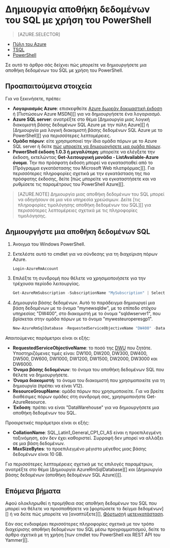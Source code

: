 <properties
   pageTitle="Δημιουργία αποθήκη δεδομένων του SQL με χρήση του PowerShell | Microsoft Azure"
   description="Δημιουργία αποθήκη δεδομένων του SQL με χρήση του PowerShell"
   services="sql-data-warehouse"
   documentationCenter="NA"
   authors="lodipalm"
   manager="barbkess"
   editor=""/>

<tags
   ms.service="sql-data-warehouse"
   ms.devlang="NA"
   ms.topic="get-started-article"
   ms.tgt_pltfrm="NA"
   ms.workload="data-services"
   ms.date="08/25/2016"
   ms.author="lodipalm;barbkess;sonyama"/>

# <a name="create-sql-data-warehouse-using-powershell"></a>Δημιουργία αποθήκη δεδομένων του SQL με χρήση του PowerShell

> [AZURE.SELECTOR]
- [Πύλη του Azure](sql-data-warehouse-get-started-provision.md)
- [TSQL](sql-data-warehouse-get-started-create-database-tsql.md)
- [PowerShell](sql-data-warehouse-get-started-provision-powershell.md)

Σε αυτό το άρθρο σάς δείχνει πώς μπορείτε να δημιουργήσετε μια αποθήκη δεδομένων του SQL με χρήση του PowerShell.

## <a name="prerequisites"></a>Προαπαιτούμενα στοιχεία

Για να ξεκινήσετε, πρέπει:

- **Λογαριασμός Azure**: επισκεφθείτε [Azure δωρεάν δοκιμαστική έκδοση][] ή [Πιστώσεων Azure MSDN][] για να δημιουργήσετε ένα λογαριασμό.
- **Azure SQL server**: ανατρέξτε στο θέμα [Δημιουργία μιας λογική διακομιστή βάσης δεδομένων SQL Azure με την πύλη Azure][] ή [Δημιουργία μια λογική διακομιστή βάσης δεδομένων SQL Azure με το PowerShell][] για περισσότερες λεπτομέρειες.
- **Ομάδα πόρων**: είτε χρησιμοποιεί την ίδια ομάδα πόρων με το Azure SQL server ή δείτε [πώς μπορείτε να δημιουργήσετε μια ομάδα πόρων][].
- **PowerShell έκδοση 1.0.3 ή μεγαλύτερη**: μπορείτε να ελέγξετε την έκδοση, εκτελώντας **Get-λειτουργική μονάδα - ListAvailable-Azure όνομα**.  Την πιο πρόσφατη έκδοση μπορεί να εγκατασταθεί από το [Πρόγραμμα εγκατάστασης του Microsoft Web πλατφόρμας][].  Για περισσότερες πληροφορίες σχετικά με την εγκατάσταση της πιο πρόσφατης έκδοσης, δείτε [πώς μπορείτε να εγκαταστήσετε και να ρυθμίσετε τις παραμέτρους του PowerShell Azure][].

> [AZURE.NOTE] Δημιουργία μιας αποθήκη δεδομένων του SQL μπορεί να οδηγήσουν σε μια νέα υπηρεσία χρεώσιμων.  Δείτε [τις πληροφορίες τιμολόγησης αποθήκη δεδομένων του SQL][] για περισσότερες λεπτομέρειες σχετικά με τις πληροφορίες τιμολόγησης.

## <a name="create-a-sql-data-warehouse"></a>Δημιουργήστε μια αποθήκη δεδομένων SQL

1. Άνοιγμα του Windows PowerShell.
2. Εκτελέστε αυτό το cmdlet για να σύνδεσης για τη διαχείριση πόρων Azure.

    ```Powershell
    Login-AzureRmAccount
    ```
    
3. Επιλέξτε τη συνδρομή που θέλετε να χρησιμοποιήσετε για την τρέχουσα περίοδο λειτουργίας.

    ```Powershell
    Get-AzureRmSubscription -SubscriptionName "MySubscription" | Select-AzureRmSubscription
    ```

4.  Δημιουργία βάσης δεδομένων. Αυτό το παράδειγμα δημιουργεί μια βάση δεδομένων με το όνομα "mynewsqldw", με το επίπεδο στόχου υπηρεσίας "DW400", στο διακομιστή με το όνομα "sqldwserver1", που βρίσκεται στην ομάδα πόρων με το όνομα "mywesteuroperesgp1".

    ```Powershell
    New-AzureRmSqlDatabase -RequestedServiceObjectiveName "DW400" -DatabaseName "mynewsqldw" -ServerName "sqldwserver1" -ResourceGroupName "mywesteuroperesgp1" -Edition "DataWarehouse" -CollationName "SQL_Latin1_General_CP1_CI_AS" -MaxSizeBytes 10995116277760
    ```

Απαιτούμενες παράμετροι είναι οι εξής:

- **RequestedServiceObjectiveName**: το ποσό της [DWU][] που ζητάτε.  Υποστηριζόμενες τιμές είναι: DW100, DW200, DW300, DW400, DW500, DW600, DW1000, DW1200, DW1500, DW2000, DW3000 και DW6000.
- **Όνομα βάσης δεδομένων**: το όνομα του αποθήκη δεδομένων SQL που θέλετε να δημιουργήσετε.
- **Όνομα διακομιστή**: το όνομα του διακομιστή που χρησιμοποιείτε για τη δημιουργία (πρέπει να είναι V12).
- **ResourceGroupName**: ομάδα πόρων που χρησιμοποιείτε.  Για να βρείτε διαθέσιμες πόρων ομάδες στη συνδρομή σας, χρησιμοποιήστε Get-AzureResource.
- **Έκδοση**: πρέπει να είναι "DataWarehouse" για να δημιουργήσετε μια αποθήκη δεδομένων του SQL.

Προαιρετικές παράμετροι είναι οι εξής:

- **CollationName**: SQL_Latin1_General_CP1_CI_AS είναι η προεπιλεγμένη ταξινόμηση, εάν δεν έχει καθοριστεί.  Συρραφή δεν μπορεί να αλλάξει σε μια βάση δεδομένων.
- **MaxSizeBytes**: το προεπιλεγμένο μέγιστο μέγεθος μιας βάσης δεδομένων είναι 10 GB.


Για περισσότερες λεπτομέρειες σχετικά με τις επιλογές παραμέτρων, ανατρέξτε στο θέμα [Δημιουργία AzureRmSqlDatabase][] και [Δημιουργία βάσης δεδομένων (αποθήκη δεδομένων SQL Azure)][].

## <a name="next-steps"></a>Επόμενα βήματα

Αφού ολοκληρωθεί η προμήθεια σας αποθήκη δεδομένων του SQL που μπορεί να θέλετε να προσπαθήσετε να [φορτώσετε το δείγμα δεδομένων][] ή να δείτε πώς μπορείτε να [αναπτύξετε][], [Φόρτωση][]ή [μετεγκατάσταση][].

Εάν σας ενδιαφέρει περισσότερες πληροφορίες σχετικά με τον τρόπο διαχείρισης αποθήκη δεδομένων του SQL μέσω προγραμματισμού, δείτε το άρθρο σχετικά με τη χρήση [των cmdlet του PowerShell και REST API του Yammer][].

<!--Image references-->

<!--Article references-->
[DWU]: ./sql-data-warehouse-overview-what-is.md#data-warehouse-units
[μετεγκατάσταση]: ./sql-data-warehouse-overview-migrate.md
[ανάπτυξη]: ./sql-data-warehouse-overview-develop.md
[φόρτωση]: ./sql-data-warehouse-load-with-bcp.md
[φόρτωση δείγμα δεδομένων]: ./sql-data-warehouse-load-sample-databases.md
[Cmdlet του PowerShell και REST API του Yammer]: ./sql-data-warehouse-reference-powershell-cmdlets.md
[firewall rules]: ../sql-database-configure-firewall-settings.md

[Πώς να εγκαταστήσετε και να ρυθμίσετε τις παραμέτρους του PowerShell Azure]: ../powershell/powershell-install-configure.md
[how to create a SQL Data Warehouse from the Azure Portal]: ./sql-data-warehouse-get-started-provision.md
[Δημιουργήστε μια λογική διακομιστή βάσης δεδομένων SQL Azure με την πύλη του Azure]: ../sql-database/sql-database-get-started.md#create-an-azure-sql-database-logical-server
[Δημιουργήστε μια λογική διακομιστή βάσης δεδομένων SQL Azure με το PowerShell]: ../sql-database/sql-database-get-started-powershell.md#database-setup-create-a-resource-group-server-and-firewall-rule
[πώς μπορείτε να δημιουργήσετε μια ομάδα πόρων]: ../resource-group-template-deploy-portal.md#create-resource-group

<!--MSDN references--> 
[MSDN]: https://msdn.microsoft.com/library/azure/dn546722.aspx
[Νέα AzureRmSqlDatabase]: https://msdn.microsoft.com/library/mt619339.aspx
[Δημιουργία βάσης δεδομένων (αποθήκη δεδομένων του Azure SQL)]: https://msdn.microsoft.com/library/mt204021.aspx

<!--Other Web references-->
[Πρόγραμμα εγκατάστασης πλατφόρμας Microsoft στο Web]: https://aka.ms/webpi-azps
[Τις τιμές αποθήκη δεδομένων του SQL]: https://azure.microsoft.com/pricing/details/sql-data-warehouse/
[Azure δωρεάν δοκιμαστική έκδοση]: https://azure.microsoft.com/pricing/free-trial/?WT.mc_id=A261C142F
[MSDN Azure πιστώσεων]: https://azure.microsoft.com/pricing/member-offers/msdn-benefits-details/?WT.mc_id=A261C142F
